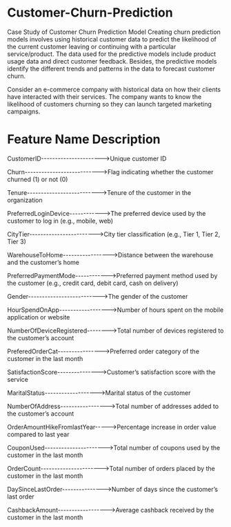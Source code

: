 # Customer-Churn-Prediction

Case Study of Customer Churn Prediction Model
Creating churn prediction models involves using historical customer data to predict the likelihood of the current customer leaving or continuing with a particular service/product. The data used for the predictive models include product usage data and direct customer feedback. Besides, the predictive models identify the different trends and patterns in the data to forecast customer churn.

Consider an e-commerce company with historical data on how their clients have interacted with their services. The company wants to know the likelihood of customers churning so they can launch targeted marketing campaigns.

# Feature Name	                            Description

CustomerID---------------------->Unique customer ID

Churn--------------------------->Flag indicating whether the customer churned (1) or not (0)

Tenure-------------------------->Tenure of the customer in the organization

PreferredLoginDevice------------>The preferred device used by the customer to log in (e.g., mobile, web)

CityTier------------------------>City tier classification (e.g., Tier 1, Tier 2, Tier 3)

WarehouseToHome----------------->Distance between the warehouse and the customer’s home

PreferredPaymentMode------------>Preferred payment method used by the customer (e.g., credit card, debit card, cash on delivery)

Gender-------------------------->The gender of the customer

HourSpendOnApp------------------>Number of hours spent on the mobile application or website

NumberOfDeviceRegistered-------->Total number of devices registered to the customer’s account

PreferedOrderCat---------------->Preferred order category of the customer in the last month

SatisfactionScore--------------->Customer’s satisfaction score with the service

MaritalStatus------------------->Marital status of the customer

NumberOfAddress----------------->Total number of addresses added to the customer’s account

OrderAmountHikeFromlastYear----->Percentage increase in order value compared to last year

CouponUsed---------------------->Total number of coupons used by the customer in the last month

OrderCount---------------------->Total number of orders placed by the customer in the last month

DaySinceLastOrder--------------->Number of days since the customer’s last order

CashbackAmount------------------>Average cashback received by the customer in the last month
